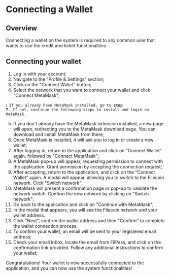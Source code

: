 # Connecting a Wallet

## Overview

Connecting a wallet on the system is required to any common user that wants to use the credit and ticket functionalities.

## Connecting your wallet

1. Log in with your account;
2. Navigate to the "Profile & Settings" section;
3. Click on the "Connect Wallet" button;
4. Select the network that you want to connect your wallet and click "Connect MetaMask";

<code>ℹ️ If you already have MetaMask installed, go to **step 7**. If not, continue the following steps to install and login on MetaMask.</code>

5. If you don't already have the MetaMask extension installed, a new page will open, redirecting you to the MetaMask download page. You can download and install MetaMask from there;
6. Once MetaMask is installed, it will ask you to log in or create a new wallet;
7. After logging in, return to the application and click on "Connect Wallet" again, followed by "Connect MetaMask";
8. A MetaMask pop-up will appear, requesting permission to connect with the application. Grant permission by accepting the connection request;
9. After accepting, return to the application, and click on the “Connect Wallet” again. A modal will appear, allowing you to switch to the Filecoin network. Click "Switch network";
10. MetaMask will present a confirmation page or pop-up to validate the network switch. Confirm the new network by clicking on "Switch network";
11. Go back to the application and click on "Continue with MetaMask";
12. In the modal that appears, you will see the Filecoin network and your wallet address.
13. Click "Next", confirm the wallet address and then "Confirm" to complete the wallet connection process;
14. To confirm your wallet, an email will be sent to your registered email address;
15. Check your email inbox, locate the email from FilPass, and click on the confirmation link provided. Follow any additional instructions to confirm your wallet;

Congratulations! Your wallet is now successfully connected to the application, and you can now use the system functionalities!